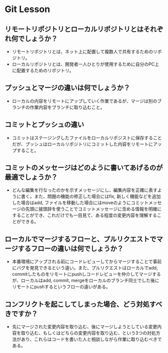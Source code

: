 # Git Lesson

## リモートリポジトリとローカルリポジトリとはそれぞれ何でしょうか？

- リモートリポジトリとは、ネット上に配置して複数人で共有するためのリポジトリ。
- ローカルリポジトリとは、開発者一人ひとりが使用するために自分のPC上に配置するためのリポジトリ。


## プッシュとマージの違いは何でしょうか？

- ローカルの内容をリモートにアップしていく作業であるが、マージは別のブランチの作業内容をブランチに取り込むこと。


## コミットとプッシュの違い

- コミットはステージングしたファイルをローカルリポジストに保存することだが、プッシュはローカルリポジトリにコミットした内容をリモートにアップすること。


## コミットのメッセージはどのように書いてあげるのが最適でしょうか？

- どんな編集を行なったのかを示すメッセージにし、編集内容を正確に表すように書く。また、問題の機能の修正した場合にはfix, 新しく機能などを追加した場合はadd, ファイルを移動した場合にはmoveのようにコミットメッセージの先頭に接頭辞を使うことでコミットメッセージに含める情報を明確にすることができ、これだけでも一目見て、ある程度の変更内容を理解することができる。


## ローカルでマージするフローと、プルリクエストでマージするフローの違いは何でしょうか？


- 本番環境にアップされる前にコードレビューしてからマージすることで事前にバグを発見できるという違い。また、プルリクエストはローカルでadd, commitしたものをリモートにpushしコードレビューを仲介してマージするが、ローカルはadd, commit, mergeをローカルのブランチ同士でした後にリモートにpushするというフローの違いがある。

## コンフリクトを起こしてしまった場合、どう対処すべきですか？

- 先にマージされた変更内容を取り込む、後にマージしようとしている変更内容を取り込む、もしくはどちらの変更内容を取り込む、という3つの対処方法があり、これらはコードを書いた人と相談しながら作業に取り込むべきである。
